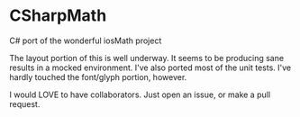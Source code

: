 # CSharpMath
C# port of the wonderful iosMath project

The layout portion of this is well underway. It seems to be producing sane results in a mocked environment. I've also ported most of the unit tests.
I've hardly touched the font/glyph portion, however.

I would LOVE to have collaborators. Just open an issue, or make a pull request.
